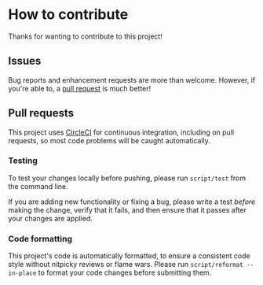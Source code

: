 # How to contribute

Thanks for wanting to contribute to this project!

## Issues

Bug reports and enhancement requests are more than welcome. However, if you're able to, a [pull request](#pull-requests) is much better!

## Pull requests

This project uses [CircleCI](https://circleci.com/gh/jspahrsummers/bankroll/tree/master) for continuous integration, including on pull requests, so most code problems will be caught automatically.

### Testing

To test your changes locally before pushing, please run `script/test` from the command line.

If you are adding new functionality or fixing a bug, please write a test _before_ making the change, verify that it fails, and then ensure that it passes after your changes are applied.

### Code formatting

This project's code is automatically formatted, to ensure a consistent code style without nitpicky reviews or flame wars. Please run `script/reformat --in-place` to format your code changes before submitting them.
